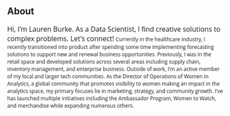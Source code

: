 
## About 


<span style="font-family:Open Sans; font-size:16px;">
  Hi, I'm Lauren Burke. As a Data Scientist, I find creative solutions to complex problems. Let's connect!
</span>

<span style="font-family:Open Sans; font-size:12px;">
Currently in the healthcare industry, I recently transitioned into product after spending some time implementing forecasting solutions to support new and renewal business opportunities. Previously, I was in the retail space and developed solutions across several areas including supply chain, inventory management, and enterprise business. 
</span>

<span style="font-family:Open Sans; font-size:12px;">
Outside of work, I'm an active member of my local and larger tech communities. 
As the Director of Operations of Women in Analytics, a global community that promotes visibility to women making an impact in the analytics space, my primary focuses lie in marketing, strategy, and community growth. I've has launched multiple initiatives including the Ambassador Program, Women to Watch, and merchandise while expanding numerous others.
</span>
